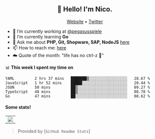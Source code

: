 <h2 align="center">👋 Hello! I'm Nico.</h2>
<p align="center">
  <a href="https://gruselhaus.com">Website</a> •
  <a href="https://twitter.com/NicoFinkernagel">Twitter</a>
</p>


- 🔭 I’m currently working at [@pegasusspiele](https://pegasus.de/en)
- 🌱 I’m currently learning **Go**
- 💬 Ask me about **PHP, Git, Shopware, SAP, NodeJS** [here](https://github.com/gruselhaus/gruselhaus/issues)
- 📫 How to reach me: [here](https://github.com/gruselhaus/gruselhaus/issues)
- ☁️ Quote of the month: "life has no ctrl-z 🌴"

📊 **This week I spent my time on**
<!--START_SECTION:waka-->
```text
YAML         2 hrs 37 mins   ███████▒░░░░░░░░░░░░░░░░░   28.67 % 
JavaScript   1 hr 52 mins    █████░░░░░░░░░░░░░░░░░░░░   20.44 % 
JSON         50 mins         ██▒░░░░░░░░░░░░░░░░░░░░░░   09.27 % 
TypeScript   48 mins         ██▒░░░░░░░░░░░░░░░░░░░░░░   08.78 % 
Go           47 mins         ██░░░░░░░░░░░░░░░░░░░░░░░   08.62 % 
```
<!--END_SECTION:waka-->

#### Some stats!

<table>
  <tr>
    <td align="center" style="padding=0;width=50%;">
      <img align="center" style="padding=0;" src="https://grs.quantumly.dev/api/?username=gruselhaus&show_icons=true&title_color=4F8CC9&text_color=9f9f9f&bg_color=00000000&hide_border=true&icon_color=4F8CC9&hide_title=true&count_private=true" />
  </tr>
</table>

> Provided by [`GitHub Readme Stats`]
